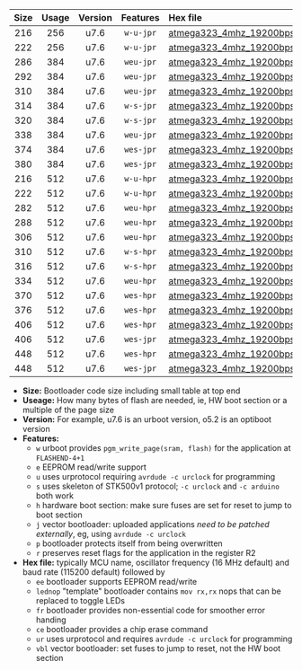 |Size|Usage|Version|Features|Hex file|
|:-:|:-:|:-:|:-:|:--|
|216|256|u7.6|`w-u-jpr`|[atmega323_4mhz_19200bps_ur_vbl.hex](https://raw.githubusercontent.com/stefanrueger/urboot/main/bootloaders/atmega323/fcpu_4mhz/19200_bps/atmega323_4mhz_19200bps_ur_vbl.hex)|
|222|256|u7.6|`w-u-jpr`|[atmega323_4mhz_19200bps_lednop_ur_vbl.hex](https://raw.githubusercontent.com/stefanrueger/urboot/main/bootloaders/atmega323/fcpu_4mhz/19200_bps/atmega323_4mhz_19200bps_lednop_ur_vbl.hex)|
|286|384|u7.6|`weu-jpr`|[atmega323_4mhz_19200bps_ee_ur_vbl.hex](https://raw.githubusercontent.com/stefanrueger/urboot/main/bootloaders/atmega323/fcpu_4mhz/19200_bps/atmega323_4mhz_19200bps_ee_ur_vbl.hex)|
|292|384|u7.6|`weu-jpr`|[atmega323_4mhz_19200bps_ee_lednop_ur_vbl.hex](https://raw.githubusercontent.com/stefanrueger/urboot/main/bootloaders/atmega323/fcpu_4mhz/19200_bps/atmega323_4mhz_19200bps_ee_lednop_ur_vbl.hex)|
|310|384|u7.6|`weu-jpr`|[atmega323_4mhz_19200bps_ee_lednop_fr_ur_vbl.hex](https://raw.githubusercontent.com/stefanrueger/urboot/main/bootloaders/atmega323/fcpu_4mhz/19200_bps/atmega323_4mhz_19200bps_ee_lednop_fr_ur_vbl.hex)|
|314|384|u7.6|`w-s-jpr`|[atmega323_4mhz_19200bps_vbl.hex](https://raw.githubusercontent.com/stefanrueger/urboot/main/bootloaders/atmega323/fcpu_4mhz/19200_bps/atmega323_4mhz_19200bps_vbl.hex)|
|320|384|u7.6|`w-s-jpr`|[atmega323_4mhz_19200bps_lednop_vbl.hex](https://raw.githubusercontent.com/stefanrueger/urboot/main/bootloaders/atmega323/fcpu_4mhz/19200_bps/atmega323_4mhz_19200bps_lednop_vbl.hex)|
|338|384|u7.6|`weu-jpr`|[atmega323_4mhz_19200bps_ee_lednop_fr_ce_ur_vbl.hex](https://raw.githubusercontent.com/stefanrueger/urboot/main/bootloaders/atmega323/fcpu_4mhz/19200_bps/atmega323_4mhz_19200bps_ee_lednop_fr_ce_ur_vbl.hex)|
|374|384|u7.6|`wes-jpr`|[atmega323_4mhz_19200bps_ee_vbl.hex](https://raw.githubusercontent.com/stefanrueger/urboot/main/bootloaders/atmega323/fcpu_4mhz/19200_bps/atmega323_4mhz_19200bps_ee_vbl.hex)|
|380|384|u7.6|`wes-jpr`|[atmega323_4mhz_19200bps_ee_lednop_vbl.hex](https://raw.githubusercontent.com/stefanrueger/urboot/main/bootloaders/atmega323/fcpu_4mhz/19200_bps/atmega323_4mhz_19200bps_ee_lednop_vbl.hex)|
|216|512|u7.6|`w-u-hpr`|[atmega323_4mhz_19200bps_ur.hex](https://raw.githubusercontent.com/stefanrueger/urboot/main/bootloaders/atmega323/fcpu_4mhz/19200_bps/atmega323_4mhz_19200bps_ur.hex)|
|222|512|u7.6|`w-u-hpr`|[atmega323_4mhz_19200bps_lednop_ur.hex](https://raw.githubusercontent.com/stefanrueger/urboot/main/bootloaders/atmega323/fcpu_4mhz/19200_bps/atmega323_4mhz_19200bps_lednop_ur.hex)|
|282|512|u7.6|`weu-hpr`|[atmega323_4mhz_19200bps_ee_ur.hex](https://raw.githubusercontent.com/stefanrueger/urboot/main/bootloaders/atmega323/fcpu_4mhz/19200_bps/atmega323_4mhz_19200bps_ee_ur.hex)|
|288|512|u7.6|`weu-hpr`|[atmega323_4mhz_19200bps_ee_lednop_ur.hex](https://raw.githubusercontent.com/stefanrueger/urboot/main/bootloaders/atmega323/fcpu_4mhz/19200_bps/atmega323_4mhz_19200bps_ee_lednop_ur.hex)|
|306|512|u7.6|`weu-hpr`|[atmega323_4mhz_19200bps_ee_lednop_fr_ur.hex](https://raw.githubusercontent.com/stefanrueger/urboot/main/bootloaders/atmega323/fcpu_4mhz/19200_bps/atmega323_4mhz_19200bps_ee_lednop_fr_ur.hex)|
|310|512|u7.6|`w-s-hpr`|[atmega323_4mhz_19200bps.hex](https://raw.githubusercontent.com/stefanrueger/urboot/main/bootloaders/atmega323/fcpu_4mhz/19200_bps/atmega323_4mhz_19200bps.hex)|
|316|512|u7.6|`w-s-hpr`|[atmega323_4mhz_19200bps_lednop.hex](https://raw.githubusercontent.com/stefanrueger/urboot/main/bootloaders/atmega323/fcpu_4mhz/19200_bps/atmega323_4mhz_19200bps_lednop.hex)|
|334|512|u7.6|`weu-hpr`|[atmega323_4mhz_19200bps_ee_lednop_fr_ce_ur.hex](https://raw.githubusercontent.com/stefanrueger/urboot/main/bootloaders/atmega323/fcpu_4mhz/19200_bps/atmega323_4mhz_19200bps_ee_lednop_fr_ce_ur.hex)|
|370|512|u7.6|`wes-hpr`|[atmega323_4mhz_19200bps_ee.hex](https://raw.githubusercontent.com/stefanrueger/urboot/main/bootloaders/atmega323/fcpu_4mhz/19200_bps/atmega323_4mhz_19200bps_ee.hex)|
|376|512|u7.6|`wes-hpr`|[atmega323_4mhz_19200bps_ee_lednop.hex](https://raw.githubusercontent.com/stefanrueger/urboot/main/bootloaders/atmega323/fcpu_4mhz/19200_bps/atmega323_4mhz_19200bps_ee_lednop.hex)|
|406|512|u7.6|`wes-hpr`|[atmega323_4mhz_19200bps_ee_lednop_fr.hex](https://raw.githubusercontent.com/stefanrueger/urboot/main/bootloaders/atmega323/fcpu_4mhz/19200_bps/atmega323_4mhz_19200bps_ee_lednop_fr.hex)|
|406|512|u7.6|`wes-jpr`|[atmega323_4mhz_19200bps_ee_lednop_fr_vbl.hex](https://raw.githubusercontent.com/stefanrueger/urboot/main/bootloaders/atmega323/fcpu_4mhz/19200_bps/atmega323_4mhz_19200bps_ee_lednop_fr_vbl.hex)|
|448|512|u7.6|`wes-hpr`|[atmega323_4mhz_19200bps_ee_lednop_fr_ce.hex](https://raw.githubusercontent.com/stefanrueger/urboot/main/bootloaders/atmega323/fcpu_4mhz/19200_bps/atmega323_4mhz_19200bps_ee_lednop_fr_ce.hex)|
|448|512|u7.6|`wes-jpr`|[atmega323_4mhz_19200bps_ee_lednop_fr_ce_vbl.hex](https://raw.githubusercontent.com/stefanrueger/urboot/main/bootloaders/atmega323/fcpu_4mhz/19200_bps/atmega323_4mhz_19200bps_ee_lednop_fr_ce_vbl.hex)|

- **Size:** Bootloader code size including small table at top end
- **Useage:** How many bytes of flash are needed, ie, HW boot section or a multiple of the page size
- **Version:** For example, u7.6 is an urboot version, o5.2 is an optiboot version
- **Features:**
  + `w` urboot provides `pgm_write_page(sram, flash)` for the application at `FLASHEND-4+1`
  + `e` EEPROM read/write support
  + `u` uses urprotocol requiring `avrdude -c urclock` for programming
  + `s` uses skeleton of STK500v1 protocol; `-c urclock` and `-c arduino` both work
  + `h` hardware boot section: make sure fuses are set for reset to jump to boot section
  + `j` vector bootloader: uploaded applications *need to be patched externally*, eg, using `avrdude -c urclock`
  + `p` bootloader protects itself from being overwritten
  + `r` preserves reset flags for the application in the register R2
- **Hex file:** typically MCU name, oscillator frequency (16 MHz default) and baud rate (115200 default) followed by
  + `ee` bootloader supports EEPROM read/write
  + `lednop` "template" bootloader contains `mov rx,rx` nops that can be replaced to toggle LEDs
  + `fr` bootloader provides non-essential code for smoother error handing
  + `ce` bootloader provides a chip erase command
  + `ur` uses urprotocol and requires `avrdude -c urclock` for programming
  + `vbl` vector bootloader: set fuses to jump to reset, not the HW boot section
